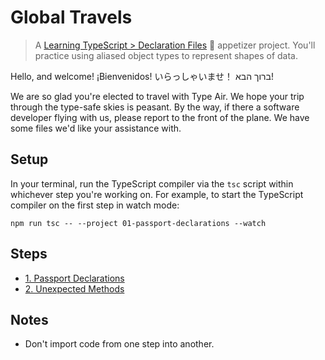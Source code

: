 # Global Travels

> A [Learning TypeScript > Declaration Files](https://learning-typescript.com/declaration-files) 🥗 appetizer project.
> You'll practice using aliased object types to represent shapes of data.

Hello, and welcome!
¡Bienvenidos!
いらっしゃいませ！
ברוך הבא!

We are so glad you're elected to travel with Type Air.
We hope your trip through the type-safe skies is peasant.
By the way, if there a software developer flying with us, please report to the front of the plane.
We have some files we'd like your assistance with.

## Setup

In your terminal, run the TypeScript compiler via the `tsc` script within whichever step you're working on.
For example, to start the TypeScript compiler on the first step in watch mode:

```shell
npm run tsc -- --project 01-passport-declarations --watch
```

## Steps

- [1. Passport Declarations](./01-passport-declarations)
- [2. Unexpected Methods](./02-unexpected-methods)

## Notes

- Don't import code from one step into another.
